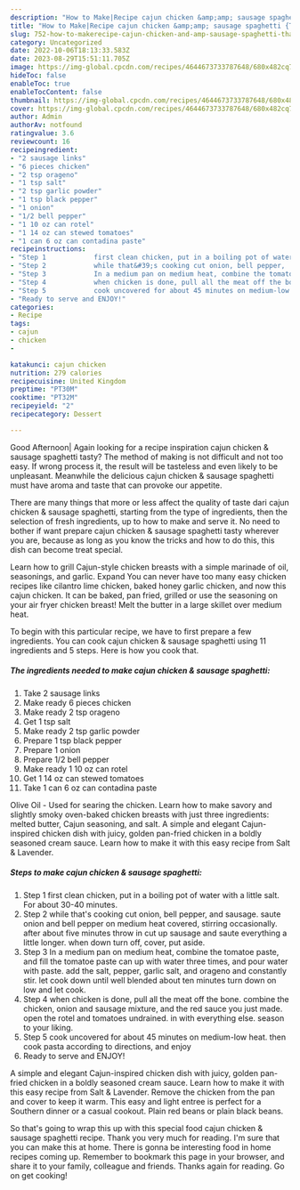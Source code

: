 ```yaml
---
description: "How to Make|Recipe cajun chicken &amp;amp; sausage spaghetti {That is Delicious"
title: "How to Make|Recipe cajun chicken &amp;amp; sausage spaghetti {That is Delicious"
slug: 752-how-to-makerecipe-cajun-chicken-and-amp-sausage-spaghetti-that-is-delicious
category: Uncategorized
date: 2022-10-06T18:13:33.583Z
date: 2023-08-29T15:51:11.705Z
image: https://img-global.cpcdn.com/recipes/4644673733787648/680x482cq70/cajun-chicken-sausage-spaghetti-recipe-main-photo.jpg
hideToc: false
enableToc: true
enableTocContent: false
thumbnail: https://img-global.cpcdn.com/recipes/4644673733787648/680x482cq70/cajun-chicken-sausage-spaghetti-recipe-main-photo.jpg
cover: https://img-global.cpcdn.com/recipes/4644673733787648/680x482cq70/cajun-chicken-sausage-spaghetti-recipe-main-photo.jpg
author: Admin
authorAv: notfound
ratingvalue: 3.6
reviewcount: 16
recipeingredient:
- "2 sausage links"
- "6 pieces chicken"
- "2 tsp orageno"
- "1 tsp salt"
- "2 tsp garlic powder"
- "1 tsp black pepper"
- "1 onion"
- "1/2 bell pepper"
- "1 10 oz can rotel"
- "1 14 oz can stewed tomatoes"
- "1 can 6 oz can contadina paste"
recipeinstructions:
- "Step 1            first clean chicken, put in a boiling pot of water with a little salt. For about 30-40 minutes."
- "Step 2            while that&#39;s cooking cut onion, bell pepper,  and sausage. saute onion and bell pepper on medium heat covered, stirring occasionally.  after about five minutes throw in cut up sausage and saute everything a little longer. when down turn off, cover, put aside."
- "Step 3            In a medium pan on medium heat, combine the tomatoe paste, and fill the tomatoe paste can up with water three times, and pour water with paste. add the salt, pepper, garlic salt, and orageno and constantly stir. let cook down until well blended about ten minutes turn down on low and let cook."
- "Step 4            when chicken is done, pull all the meat off the bone. combine the chicken, onion and sausage mixture, and the red sauce you just made. open the rotel and tomatoes undrained. in with everything else. season to your liking."
- "Step 5            cook uncovered for about 45 minutes on medium-low heat.  then cook pasta according to directions, and enjoy"
- "Ready to serve and ENJOY!"
categories:
- Recipe
tags:
- cajun
- chicken
- 

katakunci: cajun chicken  
nutrition: 279 calories
recipecuisine: United Kingdom
preptime: "PT30M"
cooktime: "PT32M"
recipeyield: "2"
recipecategory: Dessert

---
```



Good Afternoon| Again looking for a recipe inspiration cajun chicken &amp; sausage spaghetti tasty? The method of making is not difficult and not too easy. If wrong process it, the result will be tasteless and even likely to be unpleasant. Meanwhile the delicious cajun chicken &amp; sausage spaghetti must have aroma and taste that can provoke our appetite.






There are many things that more or less affect the quality of taste dari cajun chicken &amp; sausage spaghetti, starting from the type of ingredients, then the selection of fresh ingredients, up to how to make and serve it. No need to bother if want prepare cajun chicken &amp; sausage spaghetti tasty wherever you are, because as long as you know the tricks and how to do this, this dish can become treat special.


Learn how to grill Cajun-style chicken breasts with a simple marinade of oil, seasonings, and garlic. Expand You can never have too many easy chicken recipes like cilantro lime chicken, baked honey garlic chicken, and now this cajun chicken. It can be baked, pan fried, grilled or use the seasoning on your air fryer chicken breast! Melt the butter in a large skillet over medium heat.


To begin with this particular recipe, we have to first prepare a few ingredients. You can cook cajun chicken &amp; sausage spaghetti using 11 ingredients and 5 steps. Here is how you cook that.

<!--inarticleads1-->

##### The ingredients needed to make cajun chicken &amp; sausage spaghetti:

1. Take 2 sausage links
1. Make ready 6 pieces chicken
1. Make ready 2 tsp orageno
1. Get 1 tsp salt
1. Make ready 2 tsp garlic powder
1. Prepare 1 tsp black pepper
1. Prepare 1 onion
1. Prepare 1/2 bell pepper
1. Make ready 1 10 oz can rotel
1. Get 1 14 oz can stewed tomatoes
1. Take 1 can 6 oz can contadina paste


Olive Oil - Used for searing the chicken. Learn how to make savory and slightly smoky oven-baked chicken breasts with just three ingredients: melted butter, Cajun seasoning, and salt. A simple and elegant Cajun-inspired chicken dish with juicy, golden pan-fried chicken in a boldly seasoned cream sauce. Learn how to make it with this easy recipe from Salt &amp; Lavender. 

<!--inarticleads2-->

##### Steps to make cajun chicken &amp; sausage spaghetti:

1. Step 1            first clean chicken, put in a boiling pot of water with a little salt. For about 30-40 minutes.
1. Step 2            while that&#39;s cooking cut onion, bell pepper,  and sausage. saute onion and bell pepper on medium heat covered, stirring occasionally.  after about five minutes throw in cut up sausage and saute everything a little longer. when down turn off, cover, put aside.
1. Step 3            In a medium pan on medium heat, combine the tomatoe paste, and fill the tomatoe paste can up with water three times, and pour water with paste. add the salt, pepper, garlic salt, and orageno and constantly stir. let cook down until well blended about ten minutes turn down on low and let cook.
1. Step 4            when chicken is done, pull all the meat off the bone. combine the chicken, onion and sausage mixture, and the red sauce you just made. open the rotel and tomatoes undrained. in with everything else. season to your liking.
1. Step 5            cook uncovered for about 45 minutes on medium-low heat.  then cook pasta according to directions, and enjoy
1. Ready to serve and ENJOY!

A simple and elegant Cajun-inspired chicken dish with juicy, golden pan-fried chicken in a boldly seasoned cream sauce. Learn how to make it with this easy recipe from Salt &amp; Lavender. Remove the chicken from the pan and cover to keep it warm. This easy and light entree is perfect for a Southern dinner or a casual cookout. Plain red beans or plain black beans. 

So that's going to wrap this up with this special food cajun chicken &amp; sausage spaghetti recipe. Thank you very much for reading. I'm sure that you can make this at home. There is gonna be interesting food in home recipes coming up. Remember to bookmark this page in your browser, and share it to your family, colleague and friends. Thanks again for reading. Go on get cooking!
